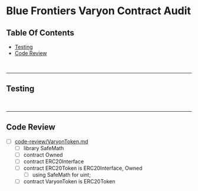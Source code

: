 # Blue Frontiers Varyon Contract Audit

## Table Of Contents

* [Testing](#testing)
* [Code Review](#code-review)

<br />

<hr />

## Testing

<br />

<hr />

## Code Review

* [ ] [code-review/VaryonToken.md](code-review/VaryonToken.md)
  * [ ] library SafeMath
  * [ ] contract Owned
  * [ ] contract ERC20Interface
  * [ ] contract ERC20Token is ERC20Interface, Owned
    * [ ] using SafeMath for uint;
  * [ ] contract VaryonToken is ERC20Token